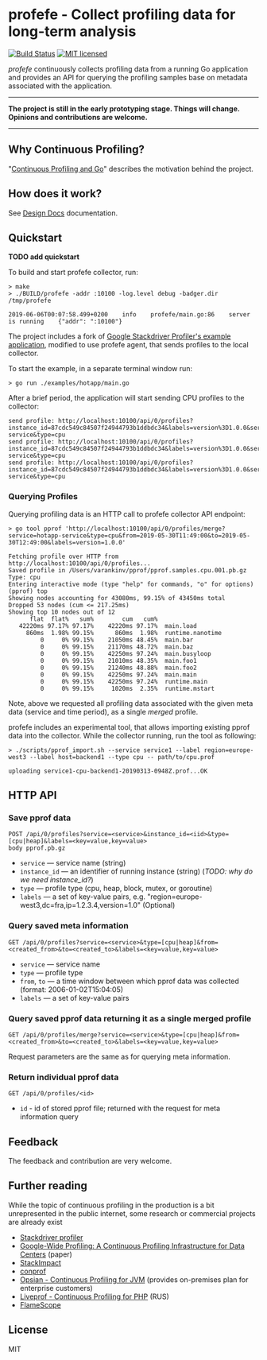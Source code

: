 # profefe - Collect profiling data for long-term analysis

[![Build Status](https://travis-ci.org/profefe/profefe.svg?branch=master)](https://travis-ci.org/profefe/profefe)
[![MIT licensed](https://img.shields.io/badge/license-MIT-blue.svg)](https://raw.githubusercontent.com/profefe/profefe/master/LICENSE)

*profefe* continuously collects profiling data from a running Go application and provides an API for querying
the profiling samples base on metadata associated with the application.

---

**The project is still in the early prototyping stage. Things will change. Opinions and contributions are welcome.**

---

## Why Continuous Profiling?

"[Continuous Profiling and Go](https://medium.com/@tvii/continuous-profiling-and-go-6c0ab4d2504b)" describes
the motivation behind the project.

## How does it work?

See [Design Docs](DESIGN.md) documentation.

## Quickstart

**TODO add quickstart**

To build and start profefe collector, run:

```
> make
> ./BUILD/profefe -addr :10100 -log.level debug -badger.dir /tmp/profefe

2019-06-06T00:07:58.499+0200    info    profefe/main.go:86    server is running    {"addr": ":10100"}
```

The project includes a fork of [Google Stackdriver Profiler's example application][5], modified to use profefe agent,
that sends profiles to the local collector.

To start the example, in a separate terminal window run:

```
> go run ./examples/hotapp/main.go
```

After a brief period, the application will start sending CPU profiles to the collector:

```
send profile: http://localhost:10100/api/0/profiles?instance_id=87cdc549c84507f24944793b1ddbdc34&labels=version%3D1.0.0&service=hotapp-service&type=cpu
send profile: http://localhost:10100/api/0/profiles?instance_id=87cdc549c84507f24944793b1ddbdc34&labels=version%3D1.0.0&service=hotapp-service&type=cpu
send profile: http://localhost:10100/api/0/profiles?instance_id=87cdc549c84507f24944793b1ddbdc34&labels=version%3D1.0.0&service=hotapp-service&type=cpu
```

### Querying Profiles

Querying profiling data is an HTTP call to profefe collector API endpoint:

```
> go tool pprof 'http://localhost:10100/api/0/profiles/merge?service=hotapp-service&type=cpu&from=2019-05-30T11:49:00&to=2019-05-30T12:49:00&labels=version=1.0.0'

Fetching profile over HTTP from http://localhost:10100/api/0/profiles...
Saved profile in /Users/varankinv/pprof/pprof.samples.cpu.001.pb.gz
Type: cpu
Entering interactive mode (type "help" for commands, "o" for options)
(pprof) top
Showing nodes accounting for 43080ms, 99.15% of 43450ms total
Dropped 53 nodes (cum <= 217.25ms)
Showing top 10 nodes out of 12
      flat  flat%   sum%        cum   cum%
   42220ms 97.17% 97.17%    42220ms 97.17%  main.load
     860ms  1.98% 99.15%      860ms  1.98%  runtime.nanotime
         0     0% 99.15%    21050ms 48.45%  main.bar
         0     0% 99.15%    21170ms 48.72%  main.baz
         0     0% 99.15%    42250ms 97.24%  main.busyloop
         0     0% 99.15%    21010ms 48.35%  main.foo1
         0     0% 99.15%    21240ms 48.88%  main.foo2
         0     0% 99.15%    42250ms 97.24%  main.main
         0     0% 99.15%    42250ms 97.24%  runtime.main
         0     0% 99.15%     1020ms  2.35%  runtime.mstart
```

Note, above we requested all profiling data associated with the given meta data (service and time period),
as a single *merged* profile.

profefe includes an experimental tool, that allows importing existing pprof data into the collector.
While the collector running, run the tool as following:

```
> ./scripts/pprof_import.sh --service service1 --label region=europe-west3 --label host=backend1 --type cpu -- path/to/cpu.prof

uploading service1-cpu-backend1-20190313-0948Z.prof...OK
```

## HTTP API

### Save pprof data

```
POST /api/0/profiles?service=<service>&instance_id=<iid>&type=[cpu|heap]&labels=<key=value,key=value>
body pprof.pb.gz
```

- `service` — service name (string)
- `instance_id` — an identifier of running instance (string) (*TODO: why do we need instance_id?*)
- `type` — profile type (cpu, heap, block, mutex, or goroutine)
- `labels` — a set of key-value pairs, e.g. "region=europe-west3,dc=fra,ip=1.2.3.4,version=1.0" (Optional)

### Query saved meta information

```
GET /api/0/profiles?service=<service>&type=[cpu|heap]&from=<created_from>&to=<created_to>&labels=<key=value,key=value>
```

- `service` — service name
- `type` — profile type
- `from`, `to` — a time window between which pprof data was collected (format: 2006-01-02T15:04:05)
- `labels` — a set of key-value pairs

### Query saved pprof data returning it as a single merged profile

```
GET /api/0/profiles/merge?service=<service>&type=[cpu|heap]&from=<created_from>&to=<created_to>&labels=<key=value,key=value>
```

Request parameters are the same as for querying meta information.

### Return individual pprof data

```
GET /api/0/profiles/<id>
```

- `id` - id of stored pprof file; returned with the request for meta information query

## Feedback

The feedback and contribution are very welcome.

## Further reading

While the topic of continuous profiling in the production is a bit unrepresented in the public internet, some
research or commercial projects are already exist

- [Stackdriver profiler][3]
- [Google-Wide Profiling: A Continuous Profiling Infrastructure for Data Centers](https://ai.google/research/pubs/pub36575) (paper)
- [StackImpact](https://stackimpact.com/docs/go-profiling/)
- [conprof](https://github.com/conprof/conprof)
- [Opsian - Continuous Profiling for JVM](https://opsian.com) (provides on-premises plan for enterprise customers)
- [Liveprof - Continuous Profiling for PHP](https://habr.com/ru/company/badoo/blog/436364/) (RUS)
- [FlameScope](https://github.com/Netflix/flamescope)

## License

MIT

[3]: https://stackimpact.com/
[5]: https://github.com/GoogleCloudPlatform/golang-samples/tree/master/profiler/hotapp
[pprof]: https://github.com/google/pprof/
